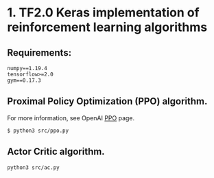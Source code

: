 # 1. TF2.0 Keras implementation of reinforcement learning algorithms


## Requirements:

```
numpy==1.19.4
tensorflow>=2.0
gym==0.17.3
```

## Proximal Policy Optimization (PPO) algorithm.

For more information, see OpenAI [PPO](https://openai.com/blog/openai-baselines-ppo/) page.

```
$ python3 src/ppo.py
```

## Actor Critic algorithm.

```
python3 src/ac.py
```
